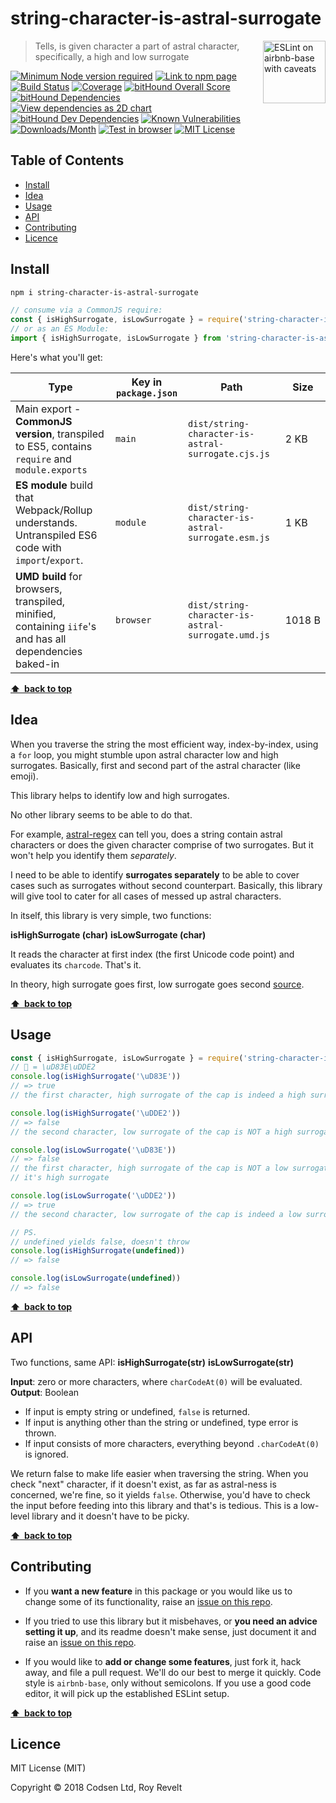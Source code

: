 # string-character-is-astral-surrogate

<a href="https://github.com/revelt/eslint-on-airbnb-base-badge" style="float: right; padding: 0 0 20px 20px;"><img src="https://cdn.rawgit.com/revelt/eslint-on-airbnb-base-badge/0c3e46c9/lint-badge.svg" alt="ESLint on airbnb-base with caveats" width="100" align="right"></a>

> Tells, is given character a part of astral character, specifically, a high and low surrogate

[![Minimum Node version required][node-img]][node-url]
[![Link to npm page][npm-img]][npm-url]
[![Build Status][travis-img]][travis-url]
[![Coverage][cov-img]][cov-url]
[![bitHound Overall Score][overall-img]][overall-url]
[![bitHound Dependencies][deps-img]][deps-url]
[![View dependencies as 2D chart][deps2d-img]][deps2d-url]
[![bitHound Dev Dependencies][dev-img]][dev-url]
[![Known Vulnerabilities][vulnerabilities-img]][vulnerabilities-url]
[![Downloads/Month][downloads-img]][downloads-url]
[![Test in browser][runkit-img]][runkit-url]
[![MIT License][license-img]][license-url]

## Table of Contents

<!-- START doctoc generated TOC please keep comment here to allow auto update -->
<!-- DON'T EDIT THIS SECTION, INSTEAD RE-RUN doctoc TO UPDATE -->


- [Install](#install)
- [Idea](#idea)
- [Usage](#usage)
- [API](#api)
- [Contributing](#contributing)
- [Licence](#licence)

<!-- END doctoc generated TOC please keep comment here to allow auto update -->

## Install

```bash
npm i string-character-is-astral-surrogate
```

```js
// consume via a CommonJS require:
const { isHighSurrogate, isLowSurrogate } = require('string-character-is-astral-surrogate')
// or as an ES Module:
import { isHighSurrogate, isLowSurrogate } from 'string-character-is-astral-surrogate'
```

Here's what you'll get:

Type            | Key in `package.json` | Path  | Size
----------------|-----------------------|-------|--------
Main export - **CommonJS version**, transpiled to ES5, contains `require` and `module.exports` | `main`                | `dist/string-character-is-astral-surrogate.cjs.js` | 2&nbsp;KB
**ES module** build that Webpack/Rollup understands. Untranspiled ES6 code with `import`/`export`. | `module`              | `dist/string-character-is-astral-surrogate.esm.js` | 1&nbsp;KB
**UMD build** for browsers, transpiled, minified, containing `iife`'s and has all dependencies baked-in | `browser`            | `dist/string-character-is-astral-surrogate.umd.js` | 1018&nbsp;B

**[⬆ &nbsp;back to top](#)**

## Idea

When you traverse the string the most efficient way, index-by-index, using a `for` loop, you might stumble upon astral character low and high surrogates. Basically, first and second part of the astral character (like emoji).

This library helps to identify low and high surrogates.

No other library seems to be able to do that.

For example, [astral-regex](https://www.npmjs.com/package/astral-regex) can tell you, does a string contain astral characters or does the given character comprise of two surrogates. But it won't help you identify them _separately_.

I need to be able to identify **surrogates separately** to be able to cover cases such as surrogates without second counterpart. Basically, this library will give tool to cater for all cases of messed up astral characters.

In itself, this library is very simple, two functions:

**isHighSurrogate (char)**
**isLowSurrogate (char)**

It reads the character at first index (the first Unicode code point) and evaluates its `charcode`. That's it.

In theory, high surrogate goes first, low surrogate goes second [source](https://unicodebook.readthedocs.io/unicode_encodings.html#surrogates).

**[⬆ &nbsp;back to top](#)**

## Usage

```js
const { isHighSurrogate, isLowSurrogate } = require('string-character-is-astral-surrogate')
// 🧢 = \uD83E\uDDE2
console.log(isHighSurrogate('\uD83E'))
// => true
// the first character, high surrogate of the cap is indeed a high surrogate

console.log(isHighSurrogate('\uDDE2'))
// => false
// the second character, low surrogate of the cap is NOT a high surrogate

console.log(isLowSurrogate('\uD83E'))
// => false
// the first character, high surrogate of the cap is NOT a low surrogate
// it's high surrogate

console.log(isLowSurrogate('\uDDE2'))
// => true
// the second character, low surrogate of the cap is indeed a low surrogate

// PS.
// undefined yields false, doesn't throw
console.log(isHighSurrogate(undefined))
// => false

console.log(isLowSurrogate(undefined))
// => false
```

**[⬆ &nbsp;back to top](#)**

## API

Two functions, same API:
**isHighSurrogate(str)**
**isLowSurrogate(str)**

**Input**: zero or more characters, where `charCodeAt(0)` will be evaluated.
**Output**: Boolean

* If input is empty string or undefined, `false` is returned.
* If input is anything other than the string or undefined, type error is thrown.
* If input consists of more characters, everything beyond `.charCodeAt(0)` is ignored.

We return false to make life easier when traversing the string. When you check "next" character, if it doesn't exist, as far as astral-ness is concerned, we're fine, so it yields `false`. Otherwise, you'd have to check the input before feeding into this library and that's is tedious. This is a low-level library and it doesn't have to be picky.

**[⬆ &nbsp;back to top](#)**

## Contributing

* If you **want a new feature** in this package or you would like us to change some of its functionality, raise an [issue on this repo](https://github.com/codsen/string-character-is-astral-surrogate/issues).

* If you tried to use this library but it misbehaves, or **you need an advice setting it up**, and its readme doesn't make sense, just document it and raise an [issue on this repo](https://github.com/codsen/string-character-is-astral-surrogate/issues).

* If you would like to **add or change some features**, just fork it, hack away, and file a pull request. We'll do our best to merge it quickly. Code style is `airbnb-base`, only without semicolons. If you use a good code editor, it will pick up the established ESLint setup.

**[⬆ &nbsp;back to top](#)**

## Licence

MIT License (MIT)

Copyright © 2018 Codsen Ltd, Roy Revelt


[node-img]: https://img.shields.io/node/v/string-character-is-astral-surrogate.svg?style=flat-square&label=works%20on%20node
[node-url]: https://www.npmjs.com/package/string-character-is-astral-surrogate

[npm-img]: https://img.shields.io/npm/v/string-character-is-astral-surrogate.svg?style=flat-square&label=release
[npm-url]: https://www.npmjs.com/package/string-character-is-astral-surrogate

[travis-img]: https://img.shields.io/travis/codsen/string-character-is-astral-surrogate.svg?style=flat-square
[travis-url]: https://travis-ci.org/codsen/string-character-is-astral-surrogate

[cov-img]: https://coveralls.io/repos/github/codsen/string-character-is-astral-surrogate/badge.svg?style=flat-square?branch=master
[cov-url]: https://coveralls.io/github/codsen/string-character-is-astral-surrogate?branch=master

[overall-img]: https://img.shields.io/bithound/code/github/codsen/string-character-is-astral-surrogate.svg?style=flat-square
[overall-url]: https://www.bithound.io/github/codsen/string-character-is-astral-surrogate

[deps-img]: https://img.shields.io/bithound/dependencies/github/codsen/string-character-is-astral-surrogate.svg?style=flat-square
[deps-url]: https://www.bithound.io/github/codsen/string-character-is-astral-surrogate/master/dependencies/npm

[deps2d-img]: https://img.shields.io/badge/deps%20in%202D-see_here-08f0fd.svg?style=flat-square
[deps2d-url]: http://npm.anvaka.com/#/view/2d/string-character-is-astral-surrogate

[dev-img]: https://img.shields.io/bithound/devDependencies/github/codsen/string-character-is-astral-surrogate.svg?style=flat-square
[dev-url]: https://www.bithound.io/github/codsen/string-character-is-astral-surrogate/master/dependencies/npm

[vulnerabilities-img]: https://snyk.io/test/github/codsen/string-character-is-astral-surrogate/badge.svg?style=flat-square
[vulnerabilities-url]: https://snyk.io/test/github/codsen/string-character-is-astral-surrogate

[downloads-img]: https://img.shields.io/npm/dm/string-character-is-astral-surrogate.svg?style=flat-square
[downloads-url]: https://npmcharts.com/compare/string-character-is-astral-surrogate

[runkit-img]: https://img.shields.io/badge/runkit-test_in_browser-a853ff.svg?style=flat-square
[runkit-url]: https://npm.runkit.com/string-character-is-astral-surrogate

[license-img]: https://img.shields.io/npm/l/string-character-is-astral-surrogate.svg?style=flat-square
[license-url]: https://github.com/codsen/string-character-is-astral-surrogate/blob/master/license.md
